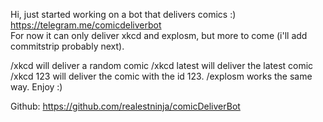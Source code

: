 Hi, just started working on a bot that delivers comics :)  
https://telegram.me/comicdeliverbot  
For now it can only deliver xkcd and explosm, but more to come (i'll add commitstrip probably next).
 
  /xkcd will deliver a random comic
  /xkcd latest will deliver the latest comic
  /xkcd 123 will deliver the comic with the id 123.
  /explosm works the same way.
   Enjoy :)
  
Github: https://github.com/realestninja/comicDeliverBot